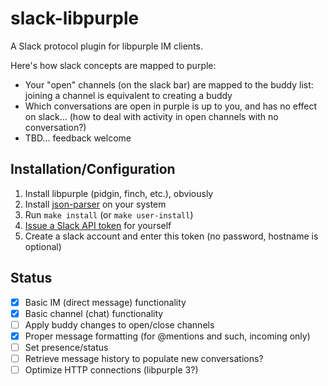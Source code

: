 # slack-libpurple

A Slack protocol plugin for libpurple IM clients.

Here's how slack concepts are mapped to purple:

   * Your "open" channels (on the slack bar) are mapped to the buddy list: joining a channel is equivalent to creating a buddy
   * Which conversations are open in purple is up to you, and has no effect on slack... (how to deal with activity in open channels with no conversation?)
   * TBD... feedback welcome

## Installation/Configuration

1. Install libpurple (pidgin, finch, etc.), obviously
1. Install [json-parser](https://github.com/udp/json-parser) on your system
1. Run `make install` (or `make user-install`)
1. [Issue a Slack API token](https://api.slack.com/custom-integrations/legacy-tokens) for yourself
1. Create a slack account and enter this token (no password, hostname is optional)

## Status

- [x] Basic IM (direct message) functionality
- [x] Basic channel (chat) functionality
- [ ] Apply buddy changes to open/close channels
- [x] Proper message formatting (for @mentions and such, incoming only)
- [ ] Set presence/status
- [ ] Retrieve message history to populate new conversations?
- [ ] Optimize HTTP connections (libpurple 3?)
